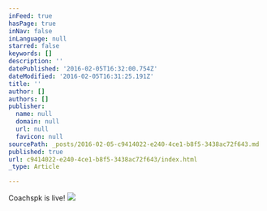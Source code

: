 ```yaml
---
inFeed: true
hasPage: true
inNav: false
inLanguage: null
starred: false
keywords: []
description: ''
datePublished: '2016-02-05T16:32:00.754Z'
dateModified: '2016-02-05T16:31:25.191Z'
title: ''
author: []
authors: []
publisher:
  name: null
  domain: null
  url: null
  favicon: null
sourcePath: _posts/2016-02-05-c9414022-e240-4ce1-b8f5-3438ac72f643.md
published: true
url: c9414022-e240-4ce1-b8f5-3438ac72f643/index.html
_type: Article

---
```

Coachspk is live!
![](https://the-grid-user-content.s3-us-west-2.amazonaws.com/74ba7c60-9021-4b21-9bad-58467e0f74e2.jpg)